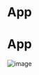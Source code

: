 # App
# App
![image](https://user-images.githubusercontent.com/62676576/199807907-114d8331-b26f-4b4e-8f90-b59a0737e586.png)
